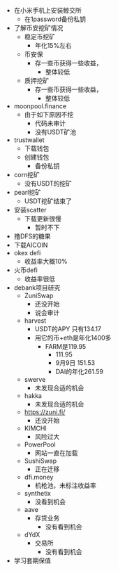 - 在小米手机上安装鲸交所
  - 在1password备份私钥
- 了解币安挖矿情况
  - 稳定币挖矿
    - 年化15%左右
  - 币安保
    - 存一些币获得一些收益，
      - 整体较低
  - 质押挖矿
    - 存一些币获得一些收益，
      - 整体较低
- moonpool.finance
  - 由于如下原因不挖
    - 代码未审计
    - 没有USDT矿池
- trustwallet
  - 下载钱包
  - 创建钱包 
    - 备份私钥
- corn挖矿
  - 没有USDT的挖矿
- pearl挖矿
  - USDT挖矿结束了
- 安装scatter
  - 下载更新很慢
    - 暂时不下
- 撸DFS的糖果
- 下载AICOIN
- okex defi
  - 收益率大概10%
- 火币defi
  - 收益率很低
- debank项目研究
  - ZuniSwap
    - 还没开始
    - 说会审计
  - harvest
    - USDT的APY 只有134.17
    - 用它的币+eth是年化1400多
      - FARM是119.95
        - 111.95
        - 9月9日 151.53
        - DAI的年化261.59
  - swerve 
    - 未发现合适的机会
  - hakka
    - 未发现合适的机会
  - https://zuni.fi/
    - 还没开始
  - KIMCHI
    - 风险过大
  - PowerPool
    - 网站一直在加载
  - SushiSwap
    - 正在迁移
  - dfi.money
    - 机枪池，未标注收益率
  - synthetix
    - 没看到机会
  - aave
    - 存贷业务
      - 没有看到机会
  - dYdX
    - 交易所
      - 没有看到机会
- 学习套期保值

